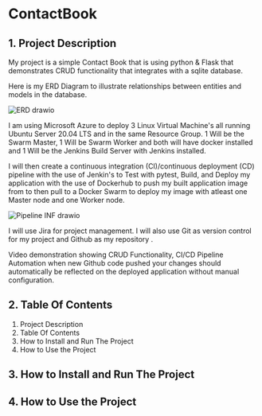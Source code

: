 
# ContactBook



## 1. Project Description


My project is a simple Contact Book that is using python & Flask that demonstrates CRUD functionality that integrates with a sqlite database. 

Here is my ERD Diagram to illustrate relationships between entities and models in the database.


![ERD drawio](https://user-images.githubusercontent.com/110673932/193861865-b89c0a84-afb6-4dd8-8915-53e9de3ad8b9.png)



I am using Microsoft Azure to deploy 3 Linux Virtual Machine's all running Ubuntu Server 20.04 LTS and in the same Resource Group. 1 Will be the Swarm Master, 1 Will be Swarm Worker and both will have docker installed and 1 Will be the Jenkins Build Server with Jenkins installed.


I will then create a continuous integration (CI)/continuous deployment (CD) pipeline with the use of Jenkin's to Test with pytest, Build, and Deploy my application with the use of Dockerhub to push my built application image from to then pull to a Docker Swarm to deploy my image with atleast one Master node and one Worker node.

![Pipeline INF drawio](https://user-images.githubusercontent.com/110673932/193868373-554d3807-98c5-49f2-98d9-aea93ee1489c.png)




I will use Jira for project management. I will also use Git as version control for my project and Github as my repository .




Video demonstration showing CRUD Functionality,
CI/CD Pipeline Automation when new Github code pushed your changes should automatically be reflected on the deployed application without manual configuration.




## 2. Table Of Contents


1. Project Description
2. Table Of Contents
3. How to Install and Run The Project
4. How to Use the Project



## 3. How to Install and Run The Project



## 4. How to Use the Project


